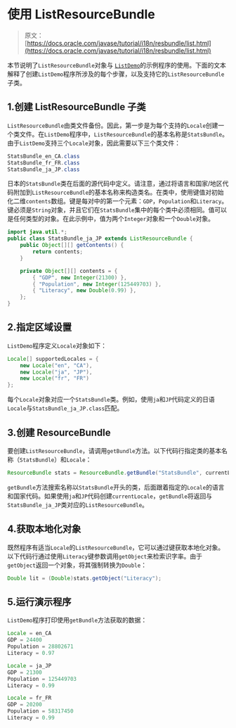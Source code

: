 # 使用 ListResourceBundle

> 原文： [https://docs.oracle.com/javase/tutorial/i18n/resbundle/list.html](https://docs.oracle.com/javase/tutorial/i18n/resbundle/list.html)

本节说明了`ListResourceBundle`对象与 [``ListDemo``](examples/ListDemo.java)的示例程序的使用。下面的文本解释了创建`ListDemo`程序所涉及的每个步骤，以及支持它的`ListResourceBundle`子类。

## 1.创建 ListResourceBundle 子类

`ListResourceBundle`由类文件备份。因此，第一步是为每个支持的`Locale`创建一个类文件。在`ListDemo`程序中，`ListResourceBundle`的基本名称是`StatsBundle`。由于`ListDemo`支持三个`Locale`对象，因此需要以下三个类文件：

```java
StatsBundle_en_CA.class
StatsBundle_fr_FR.class
StatsBundle_ja_JP.class

```

日本的`StatsBundle`类在后面的源代码中定义。请注意，通过将语言和国家/地区代码附加到`ListResourceBundle`的基本名称来构造类名。在类中，使用键值对初始化二维`contents`数组。键是每对中的第一个元素：`GDP`，`Population`和`Literacy`。键必须是`String`对象，并且它们在`StatsBundle`集中的每个类中必须相同。值可以是任何类型的对象。在此示例中，值为两个`Integer`对象和一个`Double`对象。

```java
import java.util.*;
public class StatsBundle_ja_JP extends ListResourceBundle {
    public Object[][] getContents() {
        return contents;
    }

    private Object[][] contents = {
        { "GDP", new Integer(21300) },
        { "Population", new Integer(125449703) },
        { "Literacy", new Double(0.99) },
    };
}

```

## 2.指定区域设置

`ListDemo`程序定义`Locale`对象如下：

```java
Locale[] supportedLocales = {
    new Locale("en", "CA"),
    new Locale("ja", "JP"),
    new Locale("fr", "FR")
};

```

每个`Locale`对象对应一个`StatsBundle`类。例如，使用`ja`和`JP`代码定义的日语`Locale`与`StatsBundle_ja_JP.class`匹配。

## 3.创建 ResourceBundle

要创建`ListResourceBundle`，请调用`getBundle`方法。以下代码行指定类的基本名称（`StatsBundle`）和`Locale`：

```java
ResourceBundle stats = ResourceBundle.getBundle("StatsBundle", currentLocale);

```

`getBundle`方法搜索名称以`StatsBundle`开头的类，后面跟着指定的`Locale`的语言和国家代码。如果使用`ja`和`JP`代码创建`currentLocale`，`getBundle`将返回与`StatsBundle_ja_JP`类对应的`ListResourceBundle`。

## 4.获取本地化对象

既然程序有适当`Locale`的`ListResourceBundle`，它可以通过键获取本地化对象。以下代码行通过使用`Literacy`键参数调用`getObject`来检索识字率。由于`getObject`返回一个对象，将其强制转换为`Double`：

```java
Double lit = (Double)stats.getObject("Literacy");

```

## 5.运行演示程序

`ListDemo`程序打印使用`getBundle`方法获取的数据：

```java
Locale = en_CA
GDP = 24400
Population = 28802671
Literacy = 0.97

Locale = ja_JP
GDP = 21300
Population = 125449703
Literacy = 0.99

Locale = fr_FR
GDP = 20200
Population = 58317450
Literacy = 0.99

```